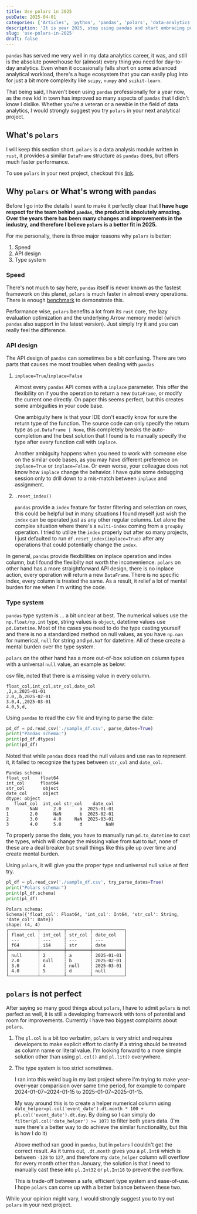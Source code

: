 ```yaml
---
title: Use polars in 2025
pubDate: 2025-04-01
categories: ['Articles', 'python', 'pandas', 'polars', 'data-analytics']
description: 'It is year 2025, stop using pandas and start embracing polars.'
slug: 'use-polars-in-2025'
draft: false
---
```


`pandas` has served me very well in my data analytics career, it was, and still is the absolute powerhouse for (almost) every thing you need for day-to-day analytics. Even when it occasionally falls short on some advanced analytical workload, there's a huge ecosystem that you can easily plug into for just a bit more complexity like `scipy`, `numpy` and `scikit-learn`. 

That being said, I haven't been using `pandas` professionally for a year now, as the new kid in town has improved so many aspects of `pandas` that I didn't know I dislike. Whether you're a veteran or a newbie in the field of data analytics, I would strongly suggest you try `polars` in your next analytical project.

## What's `polars`

I will keep this section short. `polars` is a data analysis module written in `rust`, it provides a similar `DataFrame` structure as `pandas` does, but offers much faster performance.

To use `polars` in your next project, checkout this [link](https://docs.pola.rs/).

## Why `polars` or What's wrong with `pandas`

Before I go into the details I want to make it perfectly clear that **I have huge respect for the team behind `pandas`, the product is absolutely amazing. Over the years there has been many changes and improvements in the industry, and therefore I believe `polars` is a better fit in 2025.**

For me personally, there is three major reasons why `polars` is better:

1. Speed
2. API design
3. Type system

### Speed

There's not much to say here, `pandas` itself is never known as the fastest framework on this planet, `polars` is much faster in almost every operations. There is enough [benchmark](https://pola.rs/posts/benchmarks/) to demonstrate this. 

Performance wise, `polars` benefits a lot from its `rust` core, the lazy evaluation optimization and the underlying Arrow memory model (which `pandas` also support in the latest version). Just simply try it and you can really feel the difference.

### API design

The API design of `pandas` can sometimes be a bit confusing. There are two parts that causes me most troubles when dealing with `pandas`

1. `inplace=True`/`inplace=False`

    Almost every `pandas` API comes with a `inplace` parameter. This offer the flexibility on if you the operation to return a new `DataFrame`, or modify the current one directly. On paper this seems perfect, but this creates some ambiguities in your code base.

    One ambiguity here is that your IDE don't exactly know for sure the return type of the function. The source code can only specify the return type as `pd.DataFrame | None`, this completely breaks the auto-completion and the best solution that I found is to manually specify the type after every function call with `inplace`.
    
    Another ambiguity happens when you need to work with someone else on the similar code bases, as you may have different preference on `inplace=True` or `inplace=False`. Or even worse, your colleague does not know how `inplace` change the behavior. I have quite some debugging session only to drill down to a mis-match between `inplace` and assignment.
    
1. `.reset_index()`

    `pandas` provide a `index` feature for faster filtering and selection on rows, this could be helpful but in many situations I found myself just wish the `index` can be operated just as any other regular columns. Let alone the complex situation where there's a `multi-index` coming from a `groupby` operation. I tried to utilize the `index` properly but after so many projects, I just defaulted to run `df.reset_index(inplace=True)` after any operations that could potentially change the `index`.

In general, `pandas` provide flexibilities on inplace operation and index column, but I found the flexibilty not worth the inconvenience. `polars` on other hand has a more straightforward API design, there is no inplace action, every operation will return a new `DataFrame`. There is no specific index, every column is treated the same. As a result, it relief a lot of mental burden for me when I'm writing the code.

### Type system

`pandas` type system is ... a bit unclear at best. The numerical values use the `np.float/np.int` type, string values is `object`, datetime values use `pd.Datetime`. Most of the cases you need to do the type casting yourself and there is no a standardized method on null values, as you have `np.nan` for numerical, `null` for string and `pd.NaT` for datetime. All of these create a mental burden over the type system.

`polars` on the other hand has a more out-of-box solution on column types with a universal `null` value, an example as below:

csv file, noted that there is a missing value in every column.
```
float_col,int_col,str_col,date_col
,2,a,2025-01-01
2.0,,b,2025-02-01
3.0,4,,2025-03-01
4.0,5,d,
```

Using `pandas` to read the csv file and trying to parse the date:
```python
pd_df = pd.read_csv('./sample_df.csv', parse_dates=True)
print("Pandas schema:")
print(pd_df.dtypes)
print(pd_df)
```

Noted that while `pandas` does read the null values and use `nan` to represent it, it failed to recognize the types between `str_col` and `date_col`.

```output
Pandas schema:
float_col    float64
int_col      float64
str_col       object
date_col      object
dtype: object
   float_col  int_col str_col    date_col
0        NaN      2.0       a  2025-01-01
1        2.0      NaN       b  2025-02-01
2        3.0      4.0     NaN  2025-03-01
3        4.0      5.0       d         NaN
```

To properly parse the date, you have to manually run `pd.to_datetime` to cast the types, which will change the missing value from `NaN` to `NaT`, none of these are a deal breaker but small things like this pile up over time and create mental burden.

Using `polars`, it will give you the proper type and universal null value at first try.

```python
pl_df = pl.read_csv('./sample_df.csv', try_parse_dates=True)
print("Polars schema:")
print(pl_df.schema)
print(pl_df)
```

```output
Polars schema:
Schema({'float_col': Float64, 'int_col': Int64, 'str_col': String, 'date_col': Date})
shape: (4, 4)
┌───────────┬─────────┬─────────┬────────────┐
│ float_col ┆ int_col ┆ str_col ┆ date_col   │
│ ---       ┆ ---     ┆ ---     ┆ ---        │
│ f64       ┆ i64     ┆ str     ┆ date       │
╞═══════════╪═════════╪═════════╪════════════╡
│ null      ┆ 2       ┆ a       ┆ 2025-01-01 │
│ 2.0       ┆ null    ┆ b       ┆ 2025-02-01 │
│ 3.0       ┆ 4       ┆ null    ┆ 2025-03-01 │
│ 4.0       ┆ 5       ┆ d       ┆ null       │
└───────────┴─────────┴─────────┴────────────┘
```

## `polars` is not perfect

After saying so many good things about `polars`, I have to admit `polars` is not perfect as well, it is still a developing framework with tons of potential and room for improvements. Currently I have two biggest complaints about `polars`.

1. The `pl.col` is a bit too verbatim, `polars` is very strict and requires developers to make explicit effort to clarify if a string should be treated as column name or literal value. I'm looking forward to a more simple solution other than using `pl.col()` and `pl.lit()` everywhere.

1. The type system is too strict sometimes.

    I ran into this weird bug in my last project where I'm trying to make year-over-year comparision over same time period, for example to compare 2024-01-07~2024-01-15 to 2025-01-07~2025-01-15.
    
    My way around this is to create a helper numerical column using `date_helper=pl.col('event_date').dt.month * 100 + pl.col('event_date').dt.day`. By doing so I can simply do `filter(pl.col('date_helper') >= 107)` to filter both years data. (I'm sure there's a better way to do achieve the similar functionality, but this is how I do it)
    
    Above method ran good in `pandas`, but in `polars` I couldn't get the correct result. As it turns out, `.dt.month` gives you a `pl.Int8` which is between `-128` to `127`, and therefore my `date_helper` column will overflow for every month other than January, the solution is that I need to manually cast these into `pl.Int32` or `pl.Int16` to prevent the overflow.
    
    This is trade-off between a safe, efficient type system and ease-of-use. I hope `polars` can come up with a better balance between these two.
    
While your opinion might vary, I would strongly suggest you to try out `polars` in your next project.
